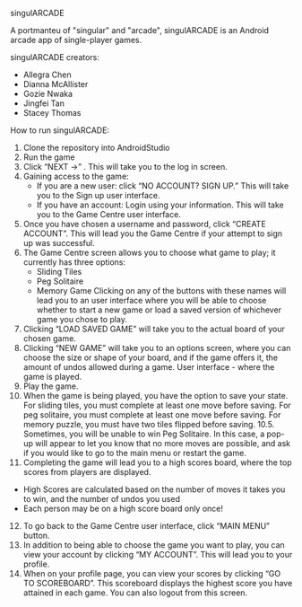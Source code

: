 singulARCADE

  A portmanteu of "singular" and "arcade", singulARCADE is an Android arcade app of single-player games.

singulARCADE creators: 
   - Allegra Chen
   - Dianna McAllister
   - Gozie Nwaka
   - Jingfei Tan
   - Stacey Thomas
   
How to run singulARCADE:
1. Clone the repository into AndroidStudio
2. Run the game
3. Click  “NEXT ->” . This will take you to the log in screen.
4. Gaining access to the game:
   - If you are a new user: click “NO ACCOUNT? SIGN UP.” This will take you to the Sign up user interface.
   - If you have an account: Login using your information. This will take you to the Game Centre user interface.
5. Once you have chosen a username and password, click “CREATE ACCOUNT”. This will lead you
the Game Centre if your attempt to sign up was successful.
6. The Game Centre screen allows you to choose what game to play; it currently has three options:
    - Sliding Tiles
    - Peg Solitaire
    - Memory Game
Clicking on any of the buttons with these names will lead you to an user interface
where you will be able to choose whether to start a new game or load a saved version of whichever game you chose to play.
7. Clicking “LOAD SAVED GAME” will take you to the actual board of your chosen game.
8. Clicking “NEW GAME” will take you to an options screen, where you can choose the size or shape of your board, and if the game offers it, the amount of undos allowed during a game.
User interface - where the game is played.
9. Play the game.
10. When the game is being played, you have the option to save your state.
    For sliding tiles, you must complete at least one move before saving.
    For peg solitaire, you must complete at least one move before saving.
    For memory puzzle, you must have two tiles flipped before saving.
10.5. Sometimes, you will be unable to win Peg Solitaire. In this case, a pop-up will appear to let you know that no more moves are possible, and ask if you would like to go to the main menu or restart the game. 
11. Completing the game will lead you to a high scores board, where the top scores from players are displayed.
   - High Scores are calculated based on the number of moves it takes you to win, and the number of undos you used
   - Each person may be on a high score board only once!
12. To go back to the Game Centre user interface, click “MAIN MENU” button.
13. In addition to being able to choose the game you want to play, you can view your account by clicking “MY ACCOUNT”.
This will lead you to your profile.
14. When on your profile page, you can view your scores by clicking “GO TO SCOREBOARD”. This scoreboard displays the highest score you have attained in each game. You can also logout from this screen.

